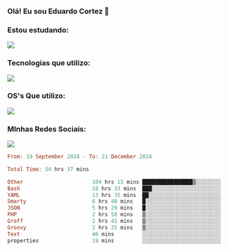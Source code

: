 ### Olá! Eu sou Eduardo Cortez 🤙


### Estou estudando: 

<p align="left">
  <a href="https://skillicons.dev">
    <img src="https://skillicons.dev/icons?i=kubernetes,terraform,redhat" />
  </a>
</p>

### Tecnologias que utilizo: 

<p align="left">
  <a href="https://skillicons.dev">
    <img src="https://skillicons.dev/icons?i=docker,mysql,postgres,git,aws,bash,jenkins,figma,grafana,nginx,notion,prometheus" />
  </a>
</p>

### OS's Que utilizo:

<p align="left">
  <a href="https://skillicons.dev">
    <img src="https://skillicons.dev/icons?i=linux,debian,ubuntu,apple" />
  </a>
</p>

### MInhas Redes Sociais:

<p align="left">
  <a href="https://skillicons.dev">
    <img src="https://skillicons.dev/icons?i=linkedin,github" />
  </a>
</p>

<!--START_SECTION:waka-->

```haskell
From: 19 September 2024 - To: 21 December 2024

Total Time: 54 hrs 37 mins

Other                      104 hrs 15 mins ████████████████▒░░░░░░░░   65.62 %
Bash                       18 hrs 33 mins  ███░░░░░░░░░░░░░░░░░░░░░░   11.68 %
YAML                       13 hrs 35 mins  ██░░░░░░░░░░░░░░░░░░░░░░░   08.55 %
Smarty                     6 hrs 40 mins   █░░░░░░░░░░░░░░░░░░░░░░░░   04.20 %
JSON                       5 hrs 29 mins   █░░░░░░░░░░░░░░░░░░░░░░░░   03.45 %
PHP                        2 hrs 58 mins   ▒░░░░░░░░░░░░░░░░░░░░░░░░   01.87 %
Groff                      2 hrs 41 mins   ▒░░░░░░░░░░░░░░░░░░░░░░░░   01.69 %
Groovy                     2 hrs 25 mins   ▒░░░░░░░░░░░░░░░░░░░░░░░░   01.52 %
Text                       46 mins         ░░░░░░░░░░░░░░░░░░░░░░░░░   00.49 %
properties                 19 mins         ░░░░░░░░░░░░░░░░░░░░░░░░░   00.21 %
```

<!--END_SECTION:waka-->
